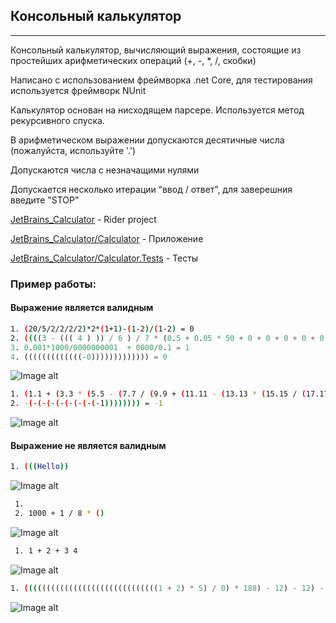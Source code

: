 Консольный калькулятор
---
***
Консольный калькулятор, вычисляющий выражения, состоящие из простейших арифметических операций (+, -, *, /, скобки)

Написано с использованием фреймворка .net Core, для тестирования используется фреймворк NUnit 

Калькулятор основан на нисходящем парсере. Используется метод рекурсивного спуска.

В арифметическом выражении допускаются десятичные числа (пожалуйста, используйте '.')

Допускаются числа с незначащими нулями

Допускается несколько итерации “ввод / ответ”, для заверешния введите "STOP"

[JetBrains_Calculator](https://github.com/FadeevSergey/ARITHMETIC_EXPRESSION_SOLVER/tree/master/JetBrains_Calculator "Rider project") - Rider project

[JetBrains_Calculator/Calculator](https://github.com/FadeevSergey/ARITHMETIC_EXPRESSION_SOLVER/tree/master/JetBrains_Calculator/Calculator "Код приложения") - Приложение

[JetBrains_Calculator/Calculator.Tests](https://github.com/FadeevSergey/ARITHMETIC_EXPRESSION_SOLVER/tree/master/JetBrains_Calculator/Calculator "Код тестов") - Тесты

### Пример работы:
#### Выражение является валидным
```sh
1. (20/5/2/2/2/2)*2*(1+1)-(1-2)/(1-2) = 0
2. ((((3 - ((( 4 ) )) / 6 ) / 7 * (0.5 + 0.05 * 50 + 0 + 0 + 0 + 0 + 0 + 0.001 - 0.0001 * ((0.5 + 1.5) * 1 / 0.0002) - 0.001)))) = 0.(6)
3. 0.001*1000/0000000001  + 0000/0.1 = 1
4. (((((((((((((-0))))))))))))) = 0
```
![Image alt](https://sun9-53.userapi.com/c858416/v858416202/1ef986/cJWE1hj1aKQ.jpg)
```sh
1. (1.1 + (3.3 * (5.5 - (7.7 / (9.9 + (11.11 - (13.13 * (15.15 / (17.17) - 16.16) + 14.14) / 12.12) * 10.1) * 8.8) + 6.6) / 4.4) - 2.2) = 7.791859
2. -(-(-(-(-(-(-(-(-1)))))))) = -1
```
![Image alt](https://sun9-10.userapi.com/c858416/v858416202/1ef9a0/cmR1IIQ8Ufk.jpg)

#### Выражение не является валидным
```sh
1. (((Hello))
```
![Image alt](https://sun9-50.userapi.com/c858416/v858416119/1eec1e/_LUU2uri70E.jpg)
```sh
 1.
 2. 1000 + 1 / 8 * ()
```
![Image alt](https://sun9-56.userapi.com/c858416/v858416119/1eec14/6JXXqA2b1YM.jpg)
```sh
 1. 1 + 2 + 3 4
```
![Image alt](https://sun9-68.userapi.com/c856520/v856520119/199056/U6Eo_svHW2A.jpg)
```sh
1. ((((((((((((((((((((((((((((((1 + 2) * 5) / 0) * 188) - 12) - 12) - 13) - 7777))))))))) - 4.5 * (3.4 / (222 + (-222)))) - 1.234))))) + 1.2340.001))))))
```
![Image alt](https://psv4.userapi.com/c856416/u2000038421/docs/d4/a38ab8a6062e/file.jpg?extra=DRxme0ZtLt7A_MYiZk-Xr3upa7n1TjNDWCxSkwlNmSzuU1uCzuNsk_OEfdfal4yELikBad35t8pklLQU7B9dGi5whm80-IPwy8iLSwix0krZaE4OjtfPG-iDuYKNZZfM4K6keIeXad1IT_s1zy4hdlqdKac)
